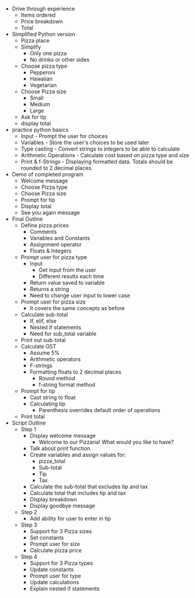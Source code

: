 - Drive through experience
	- Items ordered
	- Price breakdown
	- Total
- Simplified Python version
	- Pizza place
	- Simplify
		- Only one pizza
		- No drinks or other sides
	- Choose pizza type
		- Pepperoni
		- Hawaiian
		- Vegetarian
	- Choose Pizza size
		- Small
		- Medium
		- Large
	- Ask for tip
	- display total
- practice python basics
	- Input - Prompt the user for choices
	- Variables - Store the user's choices to be used later
	- Type casting - Convert strings to integers to be able to calculate
	- Arithmetic Operations - Calculate cost based on pizza type and size
	- Print & f-Strings - Displaying formatted data. Totals should be rounded to 2 decimal places.
- Demo of completed program
	- Welcome message
	- Choose Pizza type
	- Choose Pizza size
	- Prompt for tip
	- Display total
	- See you again message
- Final Outline
	- Define pizza prices
		- Comments
		- Variables and Constants
		- Assignment operator
		- Floats & Integers
	- Prompt user for pizza type
		- Input
			- Get input from the user
			- Different results each time
		- Return value saved to variable
		- Returns a string
		- Need to change user input to lower case
	- Prompt user for pizza size
		- It covers the same concepts as before
	- Calculate sub-total
		- If, elif, else
		- Nested if statements
		- Need for sub_total variable
	- Print out sub-total
	- Calculate GST
		- Assume 5%
		- Arithmetic operators
		- F-strings
		- Formatting floats to 2 decimal places
			- Round method
			- f-string format method
	- Prompt for tip
		- Cast string to float
		- Calculating tip
			- Parenthesis overrides default order of operations
	- Print total
- Script Outline
	- Step 1
		- Display welcome message
			- Welcome to our Pizzaria! What would you like to have?
		- Talk about print function
		- Create variables and assign values for:
			- pizza_total
			- Sub-total
			- Tip
			- Tax
		- Calculate the sub-total that excludes tip and tax
		- Calculate total that includes tip and tax
		- Display breakdown
		- Display goodbye message
	- Step 2
		- Add ability for user to enter in tip
	- Step 3
		- Support for 3 Pizza sizes
		- Set constants
		- Prompt user for size
		- Calculate pizza price
	- Step 4
		- Support for 3 Pizza types
		- Update constants
		- Prompt user for type
		- Update calculations
		- Explain nested if statements